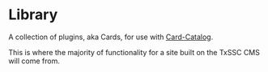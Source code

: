 Library
==============

A collection of plugins, aka Cards, for use with [Card-Catalog](https://github.com/TxSSC/Card-Catalog).

This is where the majority of functionality for a site built on the TxSSC CMS will come from.